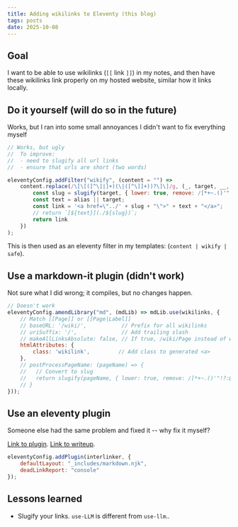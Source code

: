 ```yaml
---
title: Adding wikilinks to Eleventy (this blog)
tags: posts
date: 2025-10-08
---
```


## Goal

I want to be able to use wikilinks (`[[` link `]]`) in my notes, and then have these wikilinks link properly on my hosted website, similar how it links locally.

## Do it yourself (will do so in the future)

Works, but I ran into some small annoyances I didn't want to fix everything myself



```js
// Works, but ugly 
// 	To improve:
// 	- need to slugify all url links
// 	- ensure that urls are short (two words)

eleventyConfig.addFilter("wikify", (content = "") =>
	content.replace(/\[\[([^\]|]+)(\|([^\]]+))?\]\]/g, (_, target, __, alias) => {
		const slug = slugify(target, { lower: true, remove: /[*+~.()'"!?:@]/g });
		const text = alias || target;
		const link = '<a href=\"../' + slug + "\">" + text + "</a>";
		// return `[${text}](./${slug})`;
		return link
	})
);
```

This is then used as an eleventy filter in my templates: (`content | wikify | safe`).

## Use a markdown-it plugin (didn't work)

Not sure what I did wrong; it compiles, but no changes happen.

```js
// Doesn't work
eleventyConfig.amendLibrary("md", (mdLib) => mdLib.use(wikilinks, {
	// Match [[Page]] or [[Page|Label]]
	// baseURL: '/wiki/',           // Prefix for all wikilinks
	// uriSuffix: '/',              // Add trailing slash
	// makeAllLinksAbsolute: false, // If true, /wiki/Page instead of wiki/Page
	htmlAttributes: {
		class: 'wikilink',         // Add class to generated <a>
	},
	// postProcessPageName: (pageName) => {
	//   // Convert to slug
	//   return slugify(pageName, { lower: true, remove: /[*+~.()'"!?:@]/g });
	// }
}));
```

## Use an eleventy plugin

Someone else had the same problem and fixed it -- why fix it myself?

[Link to plugin](https://github.com/photogabble/eleventy-plugin-interlinker). [Link to writeup](https://photogabble.co.uk/projects/eleventyjs-interlink-plugin/).

```js
eleventyConfig.addPlugin(interlinker, {
	defaultLayout: "_includes/markdown.njk",
	deadLinkReport: "console"
});
```


## Lessons learned

- Slugify your links. `use-LLM` is different from `use-llm`..
